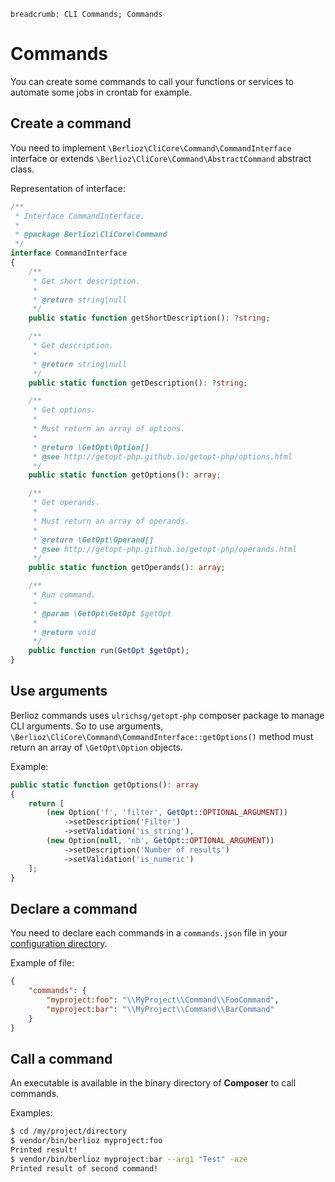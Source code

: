 ```index
breadcrumb: CLI Commands; Commands
```

# Commands

You can create some commands to call your functions or services to automate some jobs in crontab for example.

## Create a command

You need to implement `\Berlioz\CliCore\Command\CommandInterface` interface or extends `\Berlioz\CliCore\Command\AbstractCommand` abstract class.

Representation of interface:

```php
/**
 * Interface CommandInterface.
 *
 * @package Berlioz\CliCore\Command
 */
interface CommandInterface
{
    /**
     * Get short description.
     *
     * @return string|null
     */
    public static function getShortDescription(): ?string;

    /**
     * Get description.
     *
     * @return string|null
     */
    public static function getDescription(): ?string;

    /**
     * Get options.
     *
     * Must return an array of options.
     *
     * @return \GetOpt\Option[]
     * @see http://getopt-php.github.io/getopt-php/options.html
     */
    public static function getOptions(): array;

    /**
     * Get operands.
     *
     * Must return an array of operands.
     *
     * @return \GetOpt\Operand[]
     * @see http://getopt-php.github.io/getopt-php/operands.html
     */
    public static function getOperands(): array;

    /**
     * Run command.
     *
     * @param \GetOpt\GetOpt $getOpt
     *
     * @return void
     */
    public function run(GetOpt $getOpt);
}
```

## Use arguments

Berlioz commands uses `ulrichsg/getopt-php` composer package to manage CLI arguments. So to use arguments, `\Berlioz\CliCore\Command\CommandInterface::getOptions()` method must return an array of `\GetOpt\Option` objects.

Example:

```php
public static function getOptions(): array
{
    return [
        (new Option('f', 'filter', GetOpt::OPTIONAL_ARGUMENT))
            ->setDescription('Filter')
            ->setValidation('is_string'),
        (new Option(null, 'nb', GetOpt::OPTIONAL_ARGUMENT))
            ->setDescription('Number of results')
            ->setValidation('is_numeric')
    ];
}
```

## Declare a command

You need to declare each commands in a `commands.json` file in your [configuration directory](../getting-started/config.md).

Example of file:

```json
{
    "commands": {
        "myproject:foo": "\\MyProject\\Command\\FooCommand",
        "myproject:bar": "\\MyProject\\Command\\BarCommand"
    }
}
```

## Call a command

An executable is available in the binary directory of **Composer** to call commands.

Examples:

```bash
$ cd /my/project/directory
$ vendor/bin/berlioz myproject:foo
Printed result!
$ vendor/bin/berlioz myproject:bar --arg1 "Test" -aze
Printed result of second command!
```